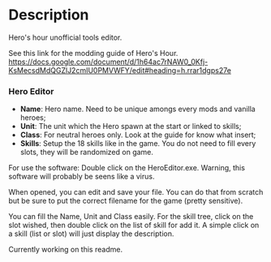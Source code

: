 # Description
<p>
Hero's hour unofficial tools editor.
</p>

See this link for the modding guide of Hero's Hour.
https://docs.google.com/document/d/1h64ac7rNAW0_0Kfj-KsMecsdMdQGZlJ2cmIU0PMVWFY/edit#heading=h.rrar1dgps27e

### Hero Editor
 * **Name**: Hero name. Need to be unique amongs every mods and vanilla heroes;
 * **Unit**: The unit which the Hero spawn at the start or linked to skills;
 * **Class**: For neutral heroes only. Look at the guide for know what insert;
 * **Skills**: Setup the 18 skills like in the game. You do not need to fill every slots, they will be randomized on game.

For use the software:
Double click on the HeroEditor.exe. Warning, this software will probably be seens like a virus.</br>

When opened, you can edit and save your file. You can do that from scratch but be sure to put the correct filename for the game (pretty sensitive).</br>

You can fill the Name, Unit and Class easily. For the skill tree, click on the slot wished, then double click on the list of skill for add it. A simple click on a skill (list or slot) will just display the description.

Currently working on this readme.
